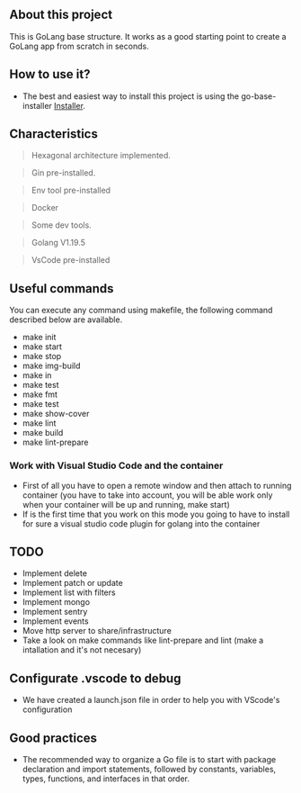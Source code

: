 ## About this project

This is GoLang base structure. It works as a good starting point to create a GoLang app from scratch in seconds.

## How to use it?

- The best and easiest way to install this project is using the go-base-installer [Installer](https://github.com/lucasnv/gobase-installer).

## Characteristics

> Hexagonal architecture implemented.

> Gin pre-installed.

> Env tool pre-installed

> Docker

> Some dev tools.

> Golang V1.19.5

> VsCode pre-installed

## Useful commands

You can execute any command using makefile, the following command described below are available.

- make init
- make start
- make stop
- make img-build
- make in
- make test
- make fmt
- make test
- make show-cover
- make lint
- make build
- make lint-prepare

### Work with Visual Studio Code and the container

- First of all you have to open a remote window and then attach to running container (you have to take into account, you will be able work only when your container will be up and running, make start)
- If is the first time that you work on this mode you going to have to install for sure a visual studio code plugin for golang into the container

## TODO

- Implement delete
- Implement patch or update
- Implement list with filters
- Implement mongo
- Implement sentry
- Implement events
- Move http server to share/infrastructure
- Take a look on make commands like lint-prepare and lint (make a intallation and it's not necesary)

## Configurate .vscode to debug

- We have created a launch.json file in order to help you with VScode's configuration

## Good practices

- The recommended way to organize a Go file is to start with package declaration and import statements, followed by constants, variables, types, functions, and interfaces in that order.
